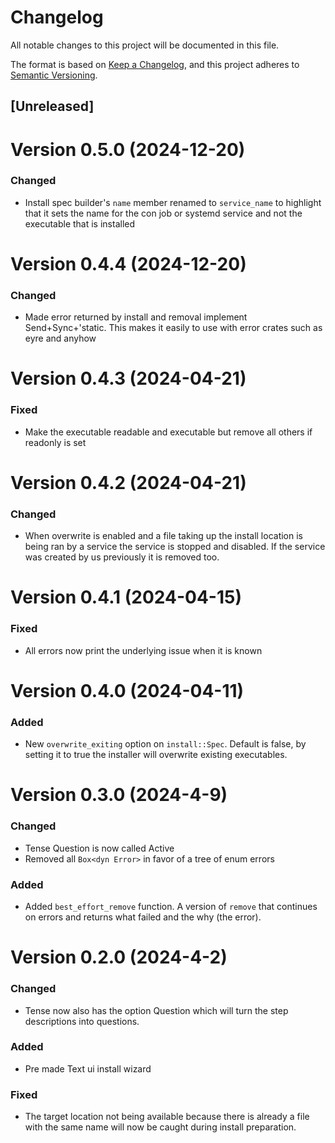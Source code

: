 # Changelog

All notable changes to this project will be documented in this file.

The format is based on [Keep a Changelog](https://keepachangelog.com/en/1.1.0/),
and this project adheres to [Semantic Versioning](https://semver.org/spec/v2.0.0.html).

## [Unreleased]

# Version 0.5.0 (2024-12-20)
### Changed
- Install spec builder's `name` member renamed to `service_name` to highlight
  that it sets the name for the con job or systemd service and not the
  executable that is installed

# Version 0.4.4 (2024-12-20)
### Changed
- Made error returned by install and removal implement Send+Sync+'static. This makes it easily to use with error crates such as eyre and anyhow

# Version 0.4.3 (2024-04-21)

### Fixed
- Make the executable readable and executable but remove all others if readonly
  is set

# Version 0.4.2 (2024-04-21)

### Changed
- When overwrite is enabled and a file taking up the install location is being
  ran by a service the service is stopped and disabled. If the service was
  created by us previously it is removed too.

# Version 0.4.1 (2024-04-15)

### Fixed
- All errors now print the underlying issue when it is known

# Version 0.4.0 (2024-04-11)

### Added
- New `overwrite_exiting` option on `install::Spec`. Default is false, by
  setting it to true the installer will overwrite existing executables.

# Version 0.3.0 (2024-4-9)

### Changed
- Tense Question is now called Active
- Removed all `Box<dyn Error>` in favor of a tree of enum errors

### Added 
- Added `best_effort_remove` function. A version of `remove` that continues on
  errors and returns what failed and the why (the error).

# Version 0.2.0 (2024-4-2)

### Changed
- Tense now also has the option Question which will turn the step descriptions
  into questions.

### Added 
- Pre made Text ui install wizard

### Fixed
- The target location not being available because there is already a file with
  the same name will now be caught during install preparation.
